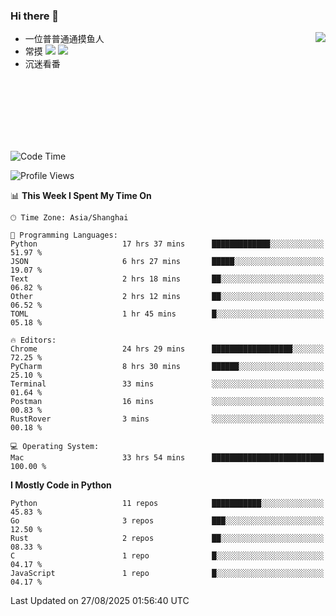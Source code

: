 ### Hi there 👋


<a href="https://github.com/yanlc39">
  <img align="right" src="https://github-readme-stats.vercel.app/api?username=yanlc39&show_icons=true&hide_border=true&icon_color=586069&title_color=a0a9af">
</a>

- 一位普普通通摸鱼人
- 常摸 ![](https://img.shields.io/badge/-Python-3e74a2?style=flat-square&logo=Python&logoColor=fff) ![](https://img.shields.io/badge/-C%2B%2B-brightgreen?style=flat-square)
- 沉迷看番



<br><br><br><br><br><br>


<!--START_SECTION:waka-->
![Code Time](http://img.shields.io/badge/Code%20Time-1%2C638%20hrs%2035%20mins-blue)

![Profile Views](http://img.shields.io/badge/Profile%20Views-0-blue)

📊 **This Week I Spent My Time On** 

```text
🕑︎ Time Zone: Asia/Shanghai

💬 Programming Languages: 
Python                   17 hrs 37 mins      █████████████░░░░░░░░░░░░   51.97 % 
JSON                     6 hrs 27 mins       █████░░░░░░░░░░░░░░░░░░░░   19.07 % 
Text                     2 hrs 18 mins       ██░░░░░░░░░░░░░░░░░░░░░░░   06.82 % 
Other                    2 hrs 12 mins       ██░░░░░░░░░░░░░░░░░░░░░░░   06.52 % 
TOML                     1 hr 45 mins        █░░░░░░░░░░░░░░░░░░░░░░░░   05.18 % 

🔥 Editors: 
Chrome                   24 hrs 29 mins      ██████████████████░░░░░░░   72.25 % 
PyCharm                  8 hrs 30 mins       ██████░░░░░░░░░░░░░░░░░░░   25.10 % 
Terminal                 33 mins             ░░░░░░░░░░░░░░░░░░░░░░░░░   01.64 % 
Postman                  16 mins             ░░░░░░░░░░░░░░░░░░░░░░░░░   00.83 % 
RustRover                3 mins              ░░░░░░░░░░░░░░░░░░░░░░░░░   00.18 % 

💻 Operating System: 
Mac                      33 hrs 54 mins      █████████████████████████   100.00 % 
```

**I Mostly Code in Python** 

```text
Python                   11 repos            ███████████░░░░░░░░░░░░░░   45.83 % 
Go                       3 repos             ███░░░░░░░░░░░░░░░░░░░░░░   12.50 % 
Rust                     2 repos             ██░░░░░░░░░░░░░░░░░░░░░░░   08.33 % 
C                        1 repo              █░░░░░░░░░░░░░░░░░░░░░░░░   04.17 % 
JavaScript               1 repo              █░░░░░░░░░░░░░░░░░░░░░░░░   04.17 % 
```




 Last Updated on 27/08/2025 01:56:40 UTC
<!--END_SECTION:waka-->
